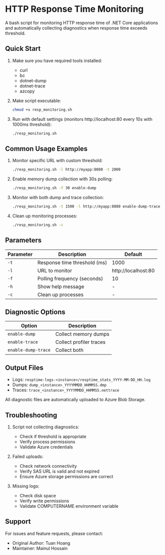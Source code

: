 # HTTP Response Time Monitoring

A bash script for monitoring HTTP response time of .NET Core applications and automatically collecting diagnostics when response time exceeds threshold.

## Quick Start

1. Make sure you have required tools installed:
   - curl
   - bc
   - dotnet-dump
   - dotnet-trace
   - azcopy

2. Make script executable:
   ```bash
   chmod +x resp_monitoring.sh
   ```

3. Run with default settings (monitors http://localhost:80 every 10s with 1000ms threshold):
   ```bash
   ./resp_monitoring.sh
   ```

## Common Usage Examples

1. Monitor specific URL with custom threshold:
   ```bash
   ./resp_monitoring.sh -l http://myapp:8080 -t 2000
   ```

2. Enable memory dump collection with 30s polling:
   ```bash
   ./resp_monitoring.sh -f 30 enable-dump
   ```

3. Monitor with both dump and trace collection:
   ```bash
   ./resp_monitoring.sh -t 1500 -l http://myapp:8080 enable-dump-trace
   ```

4. Clean up monitoring processes:
   ```bash
   ./resp_monitoring.sh -c
   ```

## Parameters

| Parameter | Description | Default |
|-----------|-------------|---------|
| `-t` | Response time threshold (ms) | 1000 |
| `-l` | URL to monitor | http://localhost:80 |
| `-f` | Polling frequency (seconds) | 10 |
| `-h` | Show help message | - |
| `-c` | Clean up processes | - |

## Diagnostic Options

| Option | Description |
|--------|-------------|
| `enable-dump` | Collect memory dumps |
| `enable-trace` | Collect profiler traces |
| `enable-dump-trace` | Collect both |

## Output Files

- Logs: `resptime-logs-<instance>/resptime_stats_YYYY-MM-DD_HH.log`
- Dumps: `dump_<instance>_YYYYMMDD_HHMMSS.dmp`
- Traces: `trace_<instance>_YYYYMMDD_HHMMSS.nettrace`

All diagnostic files are automatically uploaded to Azure Blob Storage.

## Troubleshooting

1. Script not collecting diagnostics:
   - Check if threshold is appropriate
   - Verify process permissions
   - Validate Azure credentials

2. Failed uploads:
   - Check network connectivity
   - Verify SAS URL is valid and not expired
   - Ensure Azure storage permissions are correct

3. Missing logs:
   - Check disk space
   - Verify write permissions
   - Validate COMPUTERNAME environment variable

## Support

For issues and feature requests, please contact:
- Original Author: Tuan Hoang
- Maintainer: Mainul Hossain